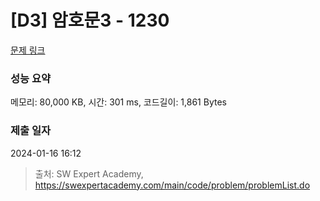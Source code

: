 # [D3] 암호문3 - 1230 

[문제 링크](https://swexpertacademy.com/main/code/problem/problemDetail.do?contestProbId=AV14zIwqAHwCFAYD) 

### 성능 요약

메모리: 80,000 KB, 시간: 301 ms, 코드길이: 1,861 Bytes

### 제출 일자

2024-01-16 16:12



> 출처: SW Expert Academy, https://swexpertacademy.com/main/code/problem/problemList.do
